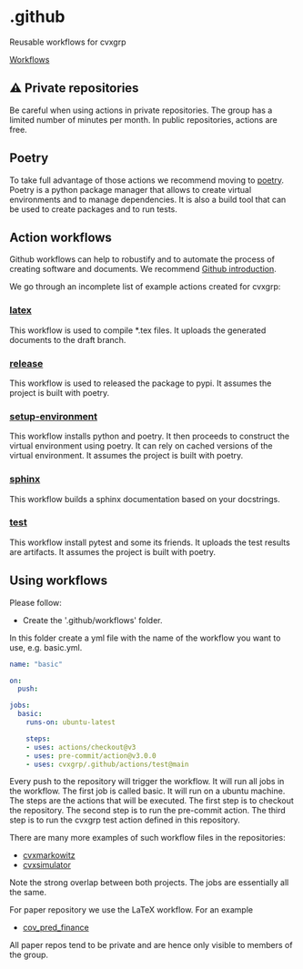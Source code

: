 # .github

Reusable workflows for cvxgrp

[Workflows](https://docs.github.com/en/actions/using-workflows/creating-starter-workflows-for-your-organization#creating-a-starter-workflow)

## :warning: Private repositories

Be careful when using actions in private repositories.
The group has a limited number of minutes per month.
In public repositories, actions are free.

## Poetry

To take full advantage of those actions we recommend moving to [poetry](https://python-poetry.org/).
Poetry is a python package manager that allows to create
virtual environments and to manage dependencies.
It is also a build tool that can be used to create packages and to run tests.

## Action workflows

Github workflows can help to robustify and to automate
the process of creating software and documents.
We recommend [Github introduction](https://docs.github.com/actions).

We go through an incomplete list of example actions created for cvxgrp:

### [latex](https://github.com/cvxgrp/.github/blob/main/actions/latex/action.yml)

This workflow is used to compile *.tex files. 
It uploads the generated documents to the draft branch.

### [release](https://github.com/cvxgrp/.github/blob/main/actions/release/action.yml)

This workflow is used to released the package to pypi.
It assumes the project is built with poetry.

### [setup-environment](https://github.com/cvxgrp/.github/blob/main/actions/setup-environment/action.yml)

This workflow installs python and poetry.
It then proceeds to construct the virtual environment using poetry.
It can rely on cached versions of the virtual environment.
It assumes the project is built with poetry.

### [sphinx](https://github.com/cvxgrp/.github/blob/main/actions/sphinx/action.yml)

This workflow builds a sphinx documentation based on your docstrings.

### [test](https://github.com/cvxgrp/.github/blob/main/actions/test/action.yml)

This workflow install pytest and some its friends. It uploads the test results are artifacts.
It assumes the project is built with poetry.

## Using workflows

Please follow:

* Create the '.github/workflows' folder.

In this folder create a yml file with the name of the workflow 
you want to use, e.g. basic.yml.

```yaml
name: "basic"

on:
  push:

jobs:
  basic:
    runs-on: ubuntu-latest

    steps:
    - uses: actions/checkout@v3
    - uses: pre-commit/action@v3.0.0
    - uses: cvxgrp/.github/actions/test@main
```

Every push to the repository will trigger the workflow.
It will run all jobs in the workflow.
The first job is called basic. It will run on a ubuntu machine.
The steps are the actions that will be executed.
The first step is to checkout the repository.
The second step is to run the pre-commit action.
The third step is to run the cvxgrp test action defined in this repository.

There are many more examples of such workflow files in the repositories:

* [cvxmarkowitz](https://github.com/cvxgrp/cvxmarkowitz/tree/main/.github/workflows)
* [cvxsimulator](https://github.com/cvxgrp/simulator/tree/main/.github/workflows)

Note the strong overlap between both projects.
The jobs are essentially all the same.

For paper repository we use the LaTeX workflow. For an example

* [cov_pred_finance](https://github.com/cvxgrp/cov_pred_finance_paper/tree/main/.github/workflows)

All paper repos tend to be private and are hence only
visible to members of the group.
